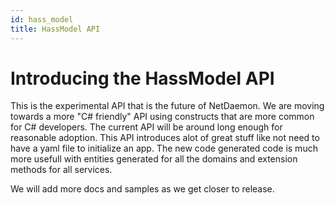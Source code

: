 ```yaml
---
id: hass_model
title: HassModel API
---
```


# Introducing the HassModel API
This is the experimental API that is the future of NetDaemon. We are moving towards a more "C# friendly" API using constructs that are more common for C# developers. The current API will be around long enough for reasonable adoption. This API introduces alot of great stuff like not need to have a yaml file to initialize an app. The new code generated code is much more usefull with entities generated for all the domains and extension methods for all services.

We will add more docs and samples as we get closer to release.